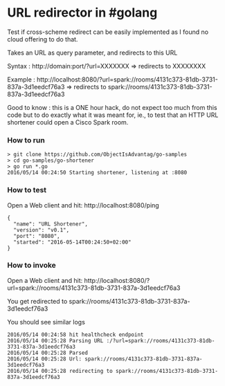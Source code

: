 # URL redirector in #golang

Test if cross-scheme redirect can be easily implemented as I found no cloud offering to do that.

Takes an URL as query parameter, and redirects to this URL

Syntax : http://domain:port/?url=XXXXXXX 
=> redirects to XXXXXXXX 

Example : http://localhost:8080/?url=spark://rooms/4131c373-81db-3731-837a-3d1eedcf76a3
=> redirects to spark://rooms/4131c373-81db-3731-837a-3d1eedcf76a3
 
Good to know : this is a ONE hour hack, do not expect too much from this code but to do exactly what it was meant for, 
ie., to test that an HTTP URL shortener could open a Cisco Spark room.


### How to run 

```
> git clone https://github.com/ObjectIsAdvantag/go-samples
> cd go-samples/go-shortener
> go run *.go
2016/05/14 00:24:50 Starting shortener, listening at :8080
```

### How to test

Open a Web client and hit: http://localhost:8080/ping

```
{
  "name": "URL Shortener",
  "version": "v0.1",
  "port": "8080",
  "started": "2016-05-14T00:24:50+02:00"
}
```


### How to invoke

Open a Web client and hit: http://localhost:8080/?url=spark://rooms/4131c373-81db-3731-837a-3d1eedcf76a3

You get redirected to spark://rooms/4131c373-81db-3731-837a-3d1eedcf76a3

You should see similar logs

```
2016/05/14 00:24:58 hit healthcheck endpoint
2016/05/14 00:25:28 Parsing URL :/?url=spark://rooms/4131c373-81db-3731-837a-3d1eedcf76a3
2016/05/14 00:25:28 Parsed
2016/05/14 00:25:28 Url: spark://rooms/4131c373-81db-3731-837a-3d1eedcf76a3
2016/05/14 00:25:28 redirecting to spark://rooms/4131c373-81db-3731-837a-3d1eedcf76a3
```

